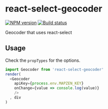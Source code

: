 # react-select-geocoder

[![NPM version][npm-image]][npm-url]
[![Build status][travis-image]][travis-url]

Geocoder that uses react-select

## Usage

Check the `propTypes` for the options.

```js
import Geocoder from 'react-select-geocoder'
render(
  <Geocoder
    apiKey={process.env.MAPZEN_KEY}
    onChange={value => console.log(value)}
    />
  , div
)
```

[npm-image]: https://img.shields.io/npm/v/react-select-geocoder.svg?maxAge=2592000&style=flat-square
[npm-url]: https://www.npmjs.com/package/react-select-geocoder
[travis-image]: https://img.shields.io/travis/conveyal/react-select-geocoder.svg?style=flat-square
[travis-url]: https://travis-ci.org/conveyal/react-select-geocoder
